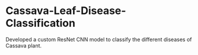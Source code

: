 # Cassava-Leaf-Disease-Classification
Developed a custom ResNet CNN model to classify the different diseases of Cassava plant.
